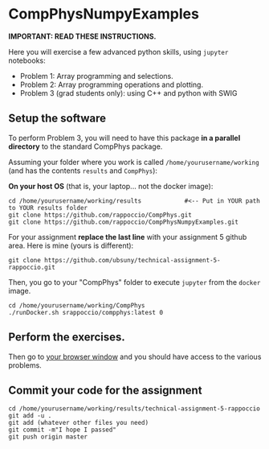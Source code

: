 # CompPhysNumpyExamples

**IMPORTANT: READ THESE INSTRUCTIONS.**

Here you will exercise a few advanced python skills, using `jupyter` notebooks: 

- Problem 1: Array programming and selections. 
- Problem 2: Array programming operations and plotting. 
- Problem 3 (grad students only): using C++ and python with SWIG


## Setup the software 
To perform Problem 3, you will need to have this package **in a parallel directory** to the standard CompPhys package. 


Assuming your folder where you work is called `/home/yourusername/working` 
(and has the contents `results` and `CompPhys`): 

**On your host OS** (that is, your laptop... not the docker image):
```
cd /home/yourusername/working/results            #<-- Put in YOUR path to YOUR results folder
git clone https://github.com/rappoccio/CompPhys.git
git clone https://github.com/rappoccio/CompPhysNumpyExamples.git
```

For your assignment **replace the last line** with your assignment 5 github area. Here is mine (yours is different): 
```
git clone https://github.com/ubsuny/technical-assignment-5-rappoccio.git
```

Then, you go to your "CompPhys" folder to execute `jupyter` from the `docker` image. 
```
cd /home/yourusername/working/CompPhys
./runDocker.sh srappoccio/compphys:latest 0
```

## Perform the exercises. 

Then go to [your browser window](https://127.0.0.1:8888) and you should have access to the various problems. 


## Commit your code for the assignment

```
cd /home/yourusername/working/results/technical-assignment-5-rappoccio
git add -u . 
git add (whatever other files you need)
git commit -m"I hope I passed"
git push origin master
```

